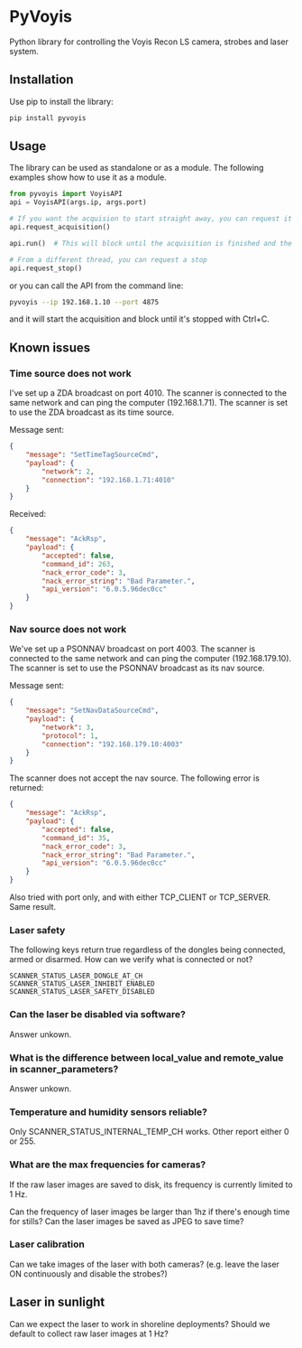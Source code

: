 # PyVoyis
Python library for controlling the Voyis Recon LS camera, strobes and laser system.

## Installation
Use pip to install the library:

```bash
pip install pyvoyis
```

## Usage
The library can be used as standalone or as a module. The following examples show how to use it as a module.

```python
from pyvoyis import VoyisAPI
api = VoyisAPI(args.ip, args.port)

# If you want the acquision to start straight away, you can request it
api.request_acquisition()

api.run()  # This will block until the acquisition is finished and the API disconnected

# From a different thread, you can request a stop
api.request_stop()
```

or you can call the API from the command line:

```bash
pyvoyis --ip 192.168.1.10 --port 4875
```

and it will start the acquisition and block until it's stopped with Ctrl+C.


## Known issues

### Time source does not work
I've set up a ZDA broadcast on port 4010. The scanner is connected to the same network and can ping the computer (192.168.1.71). The scanner is set to use the ZDA broadcast as its time source.

Message sent:

```json
{
    "message": "SetTimeTagSourceCmd",
    "payload": {
        "network": 2,
        "connection": "192.168.1.71:4010"
    }
}
```

Received:

```json
{
    "message": "AckRsp",
    "payload": {
        "accepted": false,
        "command_id": 263,
        "nack_error_code": 3,
        "nack_error_string": "Bad Parameter.",
        "api_version": "6.0.5.96dec0cc"
    }
}
```


### Nav source does not work

We've set up a PSONNAV broadcast on port 4003. The scanner is connected to the same network and can ping the computer (192.168.179.10). The scanner is set to use the PSONNAV broadcast as its nav source.

Message sent:

```json
{
    "message": "SetNavDataSourceCmd",
    "payload": {
        "network": 3,
        "protocol": 1,
        "connection": "192.168.179.10:4003"
    }
}
```

The scanner does not accept the nav source. The following error is returned:

```json
{
    "message": "AckRsp",
    "payload": {
        "accepted": false,
        "command_id": 35,
        "nack_error_code": 3,
        "nack_error_string": "Bad Parameter.",
        "api_version": "6.0.5.96dec0cc"
    }
}
```

Also tried with port only, and with either TCP_CLIENT or TCP_SERVER. Same result.

### Laser safety
The following keys return true regardless of the dongles being connected, armed or disarmed. How can we verify what is connected or not?

```
SCANNER_STATUS_LASER_DONGLE_AT_CH
SCANNER_STATUS_LASER_INHIBIT_ENABLED
SCANNER_STATUS_LASER_SAFETY_DISABLED
```

### Can the laser be disabled via software?
Answer unkown.

### What is the difference between local_value and remote_value in scanner_parameters?
Answer unkown.

### Temperature and humidity sensors reliable?
Only SCANNER_STATUS_INTERNAL_TEMP_CH works. Other report either 0 or 255.

### What are the max frequencies for cameras?
If the raw laser images are saved to disk, its frequency is currently limited to 1 Hz.

Can the frequency of laser images be larger than 1hz if there's enough time for stills? 
Can the laser images be saved as JPEG to save time?

### Laser calibration
Can we take images of the laser with both cameras? (e.g. leave the laser ON continuously and disable the strobes?)

## Laser in sunlight
Can we expect the laser to work in shoreline deployments? Should we default to collect raw laser images at 1 Hz?
